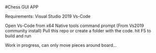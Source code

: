 #Chess GUI APP

Requirements:
Visual Studio 2019
Vs-Code

Open Vs-Code from x64 Native tools command prompt (From Vs2019 community install)
Pull this repo or create a folder with the code.
hit F5 to build and run


Work in progress, can only move pieces around board...

